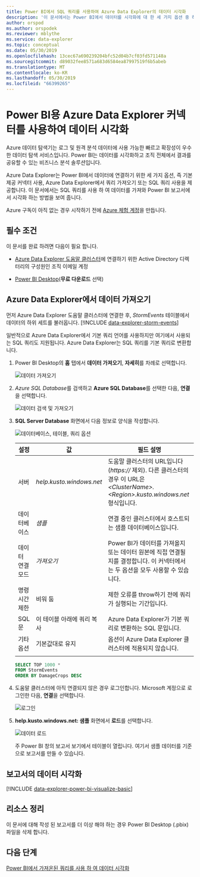```yaml
---
title: Power BI에서 SQL 쿼리를 사용하여 Azure Data Explorer의 데이터 시각화
description: '이 문서에서는 Power BI에서 데이터를 시각화에 대 한 세 가지 옵션 중 하나를 사용 하는 방법을 알아봅니다: Azure Data Explorer 클러스터에 대해 SQL 쿼리.'
author: orspod
ms.author: orspodek
ms.reviewer: mblythe
ms.service: data-explorer
ms.topic: conceptual
ms.date: 05/30/2019
ms.openlocfilehash: 13cec67a690239204bfc52d04b7cf03fd571148a
ms.sourcegitcommit: d89032fee8571a683d6584ea87997519f6b5abeb
ms.translationtype: MT
ms.contentlocale: ko-KR
ms.lasthandoff: 05/30/2019
ms.locfileid: "66399265"
---
```

# <a name="visualize-data-using-the-azure-data-explorer-connector-for-power-bi"></a>Power BI용 Azure Data Explorer 커넥터를 사용하여 데이터 시각화

Azure 데이터 탐색기는 로그 및 원격 분석 데이터에 사용 가능한 빠르고 확장성이 우수한 데이터 탐색 서비스입니다. Power BI는 데이터를 시각화하고 조직 전체에서 결과를 공유할 수 있는 비즈니스 분석 솔루션입니다.

Azure Data Explorer는 Power BI에서 데이터에 연결하기 위한 세 가지 옵션, 즉 기본 제공 커넥터 사용, Azure Data Explorer에서 쿼리 가져오기 또는 SQL 쿼리 사용을 제공합니다. 이 문서에서는 SQL 쿼리를 사용 하 여 데이터를 가져와 Power BI 보고서에서 시각화 하는 방법을 보여 줍니다.

Azure 구독이 아직 없는 경우 시작하기 전에 [Azure 체험 계정](https://azure.microsoft.com/free/)을 만듭니다.

## <a name="prerequisites"></a>필수 조건

이 문서를 완료 하려면 다음이 필요 합니다.

* [Azure Data Explorer 도움말 클러스터](https://dataexplorer.azure.com/clusters/help/databases/samples)에 연결하기 위한 Active Directory 디렉터리의 구성원인 조직 이메일 계정

* [Power BI Desktop](https://powerbi.microsoft.com/get-started/)(**무료 다운로드** 선택)

## <a name="get-data-from-azure-data-explorer"></a>Azure Data Explorer에서 데이터 가져오기

먼저 Azure Data Explorer 도움말 클러스터에 연결한 후, *StormEvents* 테이블에서 데이터의 하위 세트를 불러옵니다. [!INCLUDE [data-explorer-storm-events](../../includes/data-explorer-storm-events.md)]

일반적으로 Azure Data Explorer에서 기본 쿼리 언어를 사용하지만 여기에서 사용되는 SQL 쿼리도 지원됩니다. Azure Data Explorer는 SQL 쿼리를 기본 쿼리로 변환합니다.

1. Power BI Desktop의 **홈** 탭에서 **데이터 가져오기**, **자세히**를 차례로 선택합니다.

    ![데이터 가져오기](media/power-bi-sql-query/get-data-more.png)

1. *Azure SQL Database*를 검색하고 **Azure SQL Database**를 선택한 다음, **연결**을 선택합니다.

    ![데이터 검색 및 가져오기](media/power-bi-sql-query/search-get-data.png)

1. **SQL Server Database** 화면에서 다음 정보로 양식을 작성합니다.

    ![데이터베이스, 테이블, 쿼리 옵션](media/power-bi-sql-query/database-table-query.png)

    **설정** | **값** | **필드 설명**
    |---|---|---|
    | 서버 | *help.kusto.windows.net* | 도움말 클러스터의 URL입니다(*https://* 제외). 다른 클러스터의 경우 이 URL은 *\<ClusterName\>.\<Region\>.kusto.windows.net* 형식입니다. |
    | 데이터베이스 | *샘플* | 연결 중인 클러스터에서 호스트되는 샘플 데이터베이스입니다. |
    | 데이터 연결 모드 | *가져오기* | Power BI가 데이터를 가져올지 또는 데이터 원본에 직접 연결될지를 결정합니다. 이 커넥터에서는 두 옵션을 모두 사용할 수 있습니다. |
    | 명령 시간 제한 | 비워 둠 | 제한 오류를 throw하기 전에 쿼리가 실행되는 기간입니다. |
    | SQL 문 | 이 테이블 아래에 쿼리 복사 | Azure Data Explorer가 기본 쿼리로 변환하는 SQL 문입니다. |
    | 기타 옵션 | 기본값대로 유지 | 옵션이 Azure Data Explorer 클러스터에 적용되지 않습니다. |
    | | | |

    ```SQL
    SELECT TOP 1000 *
    FROM StormEvents
    ORDER BY DamageCrops DESC
    ```

1. 도움말 클러스터에 아직 연결되지 않은 경우 로그인합니다. Microsoft 계정으로 로그인한 다음, **연결**을 선택합니다.

    ![로그인](media/power-bi-sql-query/sign-in.png)

1. **help.kusto.windows.net: 샘플** 화면에서 **로드**를 선택합니다.

    ![데이터 로드](media/power-bi-sql-query/load-data.png)

    주 Power BI 창의 보고서 보기에서 테이블이 열립니다. 여기서 샘플 데이터를 기준으로 보고서를 만들 수 있습니다.

## <a name="visualize-data-in-a-report"></a>보고서의 데이터 시각화

[!INCLUDE [data-explorer-power-bi-visualize-basic](../../includes/data-explorer-power-bi-visualize-basic.md)]

## <a name="clean-up-resources"></a>리소스 정리

이 문서에 대해 작성 된 보고서를 더 이상 해야 하는 경우 Power BI Desktop (.pbix) 파일을 삭제 합니다.

## <a name="next-steps"></a>다음 단계

[Power BI에서 가져온된 쿼리를 사용 하 여 데이터 시각화](power-bi-connector.md)